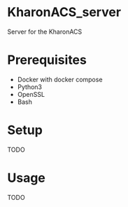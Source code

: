 # KharonACS_server
Server for the KharonACS

# Prerequisites
- Docker with docker compose
- Python3
- OpenSSL
- Bash

# Setup
TODO

# Usage
TODO
